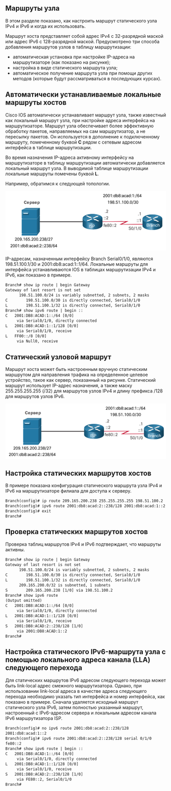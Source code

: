 <!-- 15.5.1 -->
## Маршруты узла

В этом разделе показано, как настроить маршрут статического узла IPv4 и IPv6 и когда их использовать.

Маршрут хоста представляет собой адрес IPv4 с 32-разрядной маской или адрес IPv6 с 128-разрядной маской. Предусмотрено три способа добавления маршрутов узлов в таблицу маршрутизации:

* автоматическая установка при настройке IP-адреса на маршрутизаторе (как показано на рисунке);
* настройка в виде статического маршрута узла;
* автоматическое получение маршрута узла при помощи других методов (которые будут рассматриваться в последующих курсах).

<!-- 15.5.2 -->
## Автоматически устанавливаемые локальные маршруты хостов

Cisco IOS автоматически устанавливает маршрут узла, также известный как локальный маршрут узла, при настройке адреса интерфейса на маршрутизаторе. Маршрут узла обеспечивает более эффективную обработку пакетов, направляемых на сам маршрутизатор, а не пересылку пакетов. Он используется в дополнение к подключенному маршруту, помеченному буквой **C** рядом с сетевым адресом интерфейса в таблице маршрутизации.

Во время назначения IP-адреса активному интерфейсу на маршрутизаторе в таблицу маршрутизации автоматически добавляется локальный маршрут узла. В выводимой таблице маршрутизации локальные маршруты помечены буквой **L**.

Например, обратимся к следующей топологии.

![](./assets/15.5.2.png)


IP-адресам, назначенным интерфейсу Branch Serial0/1/0, являются 198.51.100.1/30 и 2001:db8:acad:1::1/64. Локальные маршруты для интерфейса устанавливаются IOS в таблицах маршрутизации IPv4 и IPv6, как показано в примере.

```
Branch# show ip route | begin Gateway
Gateway of last resort is not set
      198.51.100.0/24 is variably subnetted, 2 subnets, 2 masks
C        198.51.100.0/30 is directly connected, Serial0/1/0
L        198.51.100.1/32 is directly connected, Serial0/1/0
Branch# show ipv6 route | begin :: 
C   2001:DB8:ACAD:1::/64 [0/0]
     via Serial0/1/0, directly connected
L   2001:DB8:ACAD:1::1/128 [0/0]
     via Serial0/1/0, receive
L   FF00::/8 [0/0]
     via Null0, receive
```

<!-- 15.5.3 -->
## Статический узловой маршрут

Маршрут хоста может быть настроенным вручную статическим маршрутом для направления трафика на определенное целевое устройство, такое как сервер, показанный на рисунке. Статический маршрут использует IP-адрес назначения, а также маску 255.255.255.255 (/32) для маршрутов узлов IPv4 и длину префикса /128 для маршрутов узлов IPv6.

![](./assets/15.5.3.png)


<!-- 15.5.4 -->
## Настройка статических маршрутов хостов

В примере показана конфигурация статического маршрута узла IPv4 и IPv6 на маршрутизаторе филиала для доступа к серверу.

```
Branch(config)# ip route 209.165.200.238 255.255.255.255 198.51.100.2
Branch(config)# ipv6 route 2001:db8:acad:2::238/128 2001:db8:acad:1::2
Branch(config)# exit
Branch#
```

<!-- 15.5.5 -->
## Проверка статических маршрутов хостов

Проверка таблиц маршрутов IPv4 и IPv6 подтверждает, что маршруты активны.

```
Branch# show ip route | begin Gateway
Gateway of last resort is not set
      198.51.100.0/24 is variably subnetted, 2 subnets, 2 masks
C        198.51.100.0/30 is directly connected, Serial0/1/0
L        198.51.100.1/32 is directly connected, Serial0/1/0
      209.165.200.0/32 is subnetted, 1 subnets
S        209.165.200.238 [1/0] via 198.51.100.2
Branch# show ipv6 route
(Output omitted)
C   2001:DB8:ACAD:1::/64 [0/0]
     via Serial0/1/0, directly connected
L   2001:DB8:ACAD:1::1/128 [0/0]
     via Serial0/1/0, receive
S   2001:DB8:ACAD:2::238/128 [1/0]
     via 2001:DB8:ACAD:1::2
Branch#
```

<!-- 15.5.6 -->
## Настройка статического IPv6-маршрута узла с помощью локального адреса канала (LLA) следующего перехода

Для статических маршрутов IPv6 адресом следующего перехода может быть link-local адрес смежного маршрутизатора. Однако, при использовании link-local адреса в качестве адреса следующего перехода необходимо указать тип интерфейса и номер интерфейса, как показано в примере. Сначала удаляется исходный маршрут статического узла IPv6, затем полностью указанный маршрут, настроенный с IPv6-адресом сервера и локальным адресом канала IPv6 маршрутизатора ISP.

```
Branch(config)# no ipv6 route 2001:db8:acad:2::238/128 2001:db8:acad:1::2
Branch(config)# ipv6 route 2001:db8:acad:2::238/128 serial 0/1/0 fe80::2
Branch# show ipv6 route | begin ::
C   2001:DB8:ACAD:1::/64 [0/0]
     via Serial0/1/0, directly connected
L   2001:DB8:ACAD:1::1/128 [0/0]
     via Serial0/1/0, receive
S   2001:DB8:ACAD:2::238/128 [1/0]
     via FE80::2, Serial0/1/0
Branch#
```

<!-- 15.5.7 -->
<!-- syntax -->